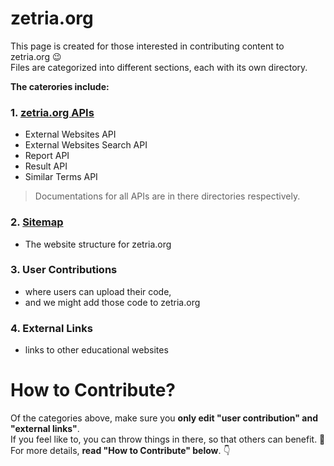 # zetria.org

This page is created for those interested in contributing content to zetria.org 😉  
Files are categorized into different sections, each with its own directory.  
  
**The caterories include:**  
### 1. [zetria.org APIs](./api)
   - External Websites API
   - External Websites Search API
   - Report API
   - Result API
   - Similar Terms API
> Documentations for all APIs are in there directories respectively.  
### 2. [Sitemap](./sitemap)
   - The website structure for zetria.org
### 3. User Contributions
   - where users can upload their code,
   - and we might add those code to zetria.org
### 4. External Links
   - links to other educational websites
    

# How to Contribute?

Of the categories above, make sure you **only edit "user contribution" and "external links"**.  
If you feel like to, you can throw things in there, so that others can benefit. 🌹  
For more details, **read "How to Contribute" below**. 👇
